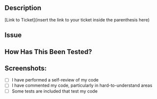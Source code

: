 <!--- Provide a general summary of your changes in the Title above -->

## Description
<!--- Describe your changes in detail -->
[Link to Ticket](insert the link to your ticket inside the parenthesis here)

## Issue
<!--- Link your ticket here -->

## How Has This Been Tested?
<!--- Please describe in detail how you tested your changes. -->

## Screenshots:
<!--- If working on a backend ticket, screenshots or a walkthrough of successful API calls are included. -->
<!--- If working on a frontend ticket, screenshots/recording of new screens or functionality are included. -->
- [ ] I have performed a self-review of my code
- [ ] I have commented my code, particularly in hard-to-understand areas
- [ ] Some tests are included that test my code

